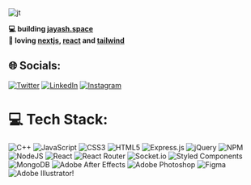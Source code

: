 <img alt="jt" src="https://res.cloudinary.com/df0aad0ku/image/upload/v1683047590/github%20assets/banner_qrszaj.png"  >

**💻 building [jayash.space](https://www.jayash.space/)** 
<br/>
**💙 loving [nextjs](https://nextjs.org/), [react](https://react.dev/) and [tailwind](https://tailwindcss.com/)**




## 🌐 Socials:

[![Twitter](https://img.shields.io/badge/Twitter-%231DA1F2.svg?logo=Twitter&logoColor=white)](https://twitter.com/https://twitter.com/jayash_tripathy) 
[![LinkedIn](https://img.shields.io/badge/LinkedIn-%230077B5.svg?logo=linkedin&logoColor=white)](https://linkedin.com/in/https://www.linkedin.com/in/jayash-tripathy/) 
[![Instagram](https://img.shields.io/badge/Instagram-%23E4405F.svg?logo=Instagram&logoColor=white)](https://www.instagram.com/jayashtripathy/) 

# 💻 Tech Stack:
![C++](https://img.shields.io/badge/c++-%2300599C.svg?style=for-the-badge&logo=c%2B%2B&logoColor=white) ![JavaScript](https://img.shields.io/badge/javascript-%23323330.svg?style=for-the-badge&logo=javascript&logoColor=%23F7DF1E) ![CSS3](https://img.shields.io/badge/css3-%231572B6.svg?style=for-the-badge&logo=css3&logoColor=white) ![HTML5](https://img.shields.io/badge/html5-%23E34F26.svg?style=for-the-badge&logo=html5&logoColor=white) ![Express.js](https://img.shields.io/badge/express.js-%23404d59.svg?style=for-the-badge&logo=express&logoColor=%2361DAFB) ![jQuery](https://img.shields.io/badge/jquery-%230769AD.svg?style=for-the-badge&logo=jquery&logoColor=white) ![NPM](https://img.shields.io/badge/NPM-%23000000.svg?style=for-the-badge&logo=npm&logoColor=white) ![NodeJS](https://img.shields.io/badge/node.js-6DA55F?style=for-the-badge&logo=node.js&logoColor=white) ![React](https://img.shields.io/badge/react-%2320232a.svg?style=for-the-badge&logo=react&logoColor=%2361DAFB) ![React Router](https://img.shields.io/badge/React_Router-CA4245?style=for-the-badge&logo=react-router&logoColor=white) ![Socket.io](https://img.shields.io/badge/Socket.io-black?style=for-the-badge&logo=socket.io&badgeColor=010101) ![Styled Components](https://img.shields.io/badge/styled--components-DB7093?style=for-the-badge&logo=styled-components&logoColor=white) ![MongoDB](https://img.shields.io/badge/MongoDB-%234ea94b.svg?style=for-the-badge&logo=mongodb&logoColor=white) ![Adobe After Effects](https://img.shields.io/badge/Adobe%20After%20Effects-9999FF.svg?style=for-the-badge&logo=Adobe%20After%20Effects&logoColor=white) ![Adobe Photoshop](https://img.shields.io/badge/adobephotoshop-%2331A8FF.svg?style=for-the-badge&logo=adobephotoshop&logoColor=white) 	![Figma](https://img.shields.io/badge/figma-%23F24E1E.svg?style=for-the-badge&logo=figma&logoColor=white) ![Adobe Illustrator](https://img.shields.io/badge/adobeillustrator-%23FF9A00.svg?style=for-the-badge&logo=adobeillustrator&logoColor=white)!
<!-- # 📊 GitHub Stats:
![](https://github-readme-stats.vercel.app/api?username=JayashTripathy&theme=gotham&hide_border=false&include_all_commits=false&count_private=false)<br/>
![](https://github-readme-streak-stats.herokuapp.com/?user=JayashTripathy&theme=gotham&hide_border=false)<br/>
![](https://github-readme-stats.vercel.app/api/top-langs/?username=JayashTripathy&theme=gotham&hide_border=false&include_all_commits=false&count_private=false&layout=compact)

## 🏆 GitHub Trophies
![](https://github-profile-trophy.vercel.app/?username=JayashTripathy&theme=radical&no-frame=true&no-bg=false&margin-w=4) -->




<!-- Proudly created with GPRM ( https://gprm.itsvg.in ) -->
